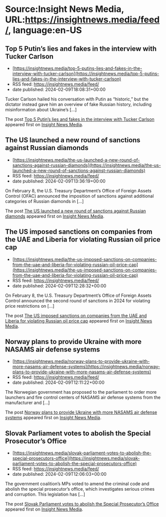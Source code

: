 # Source:Insight News Media, URL:https://insightnews.media/feed/, language:en-US

## Top 5 Putin’s lies and fakes in the interview with Tucker Carlson
 - [https://insightnews.media/top-5-putins-lies-and-fakes-in-the-interview-with-tucker-carlson](https://insightnews.media/top-5-putins-lies-and-fakes-in-the-interview-with-tucker-carlson)
 - RSS feed: https://insightnews.media/feed/
 - date published: 2024-02-09T18:08:31+00:00

<p>Tucker Carlson hailed his conversation with Putin as &#8220;historic,&#8221; but the dictator instead gave him an overview of fake Russian history, including misinformation about Ukraine&#8217;s [&#8230;]</p>
<p>The post <a href="https://insightnews.media/top-5-putins-lies-and-fakes-in-the-interview-with-tucker-carlson/">Top 5 Putin&#8217;s lies and fakes in the interview with Tucker Carlson</a> appeared first on <a href="https://insightnews.media">Insight News Media</a>.</p>

## The US launched a new round of sanctions against Russian diamonds
 - [https://insightnews.media/the-us-launched-a-new-round-of-sanctions-against-russian-diamonds](https://insightnews.media/the-us-launched-a-new-round-of-sanctions-against-russian-diamonds)
 - RSS feed: https://insightnews.media/feed/
 - date published: 2024-02-09T13:36:19+00:00

<p>On February 8, the U.S. Treasury Department&#8217;s Office of Foreign Assets Control (OFAC) announced the imposition of sanctions against additional categories of Russian diamonds in [&#8230;]</p>
<p>The post <a href="https://insightnews.media/the-us-launched-a-new-round-of-sanctions-against-russian-diamonds/">The US launched a new round of sanctions against Russian diamonds</a> appeared first on <a href="https://insightnews.media">Insight News Media</a>.</p>

## The US imposed sanctions on companies from the UAE and Liberia for violating Russian oil price cap
 - [https://insightnews.media/the-us-imposed-sanctions-on-companies-from-the-uae-and-liberia-for-violating-russian-oil-price-cap](https://insightnews.media/the-us-imposed-sanctions-on-companies-from-the-uae-and-liberia-for-violating-russian-oil-price-cap)
 - RSS feed: https://insightnews.media/feed/
 - date published: 2024-02-09T12:28:32+00:00

<p>On February 8, the U.S. Treasury Department&#8217;s Office of Foreign Assets Control announced the second round of sanctions in 2024 for violating price restrictions on [&#8230;]</p>
<p>The post <a href="https://insightnews.media/the-us-imposed-sanctions-on-companies-from-the-uae-and-liberia-for-violating-russian-oil-price-cap/">The US imposed sanctions on companies from the UAE and Liberia for violating Russian oil price cap</a> appeared first on <a href="https://insightnews.media">Insight News Media</a>.</p>

## Norway plans to provide Ukraine with more NASAMS air defense systems
 - [https://insightnews.media/norway-plans-to-provide-ukraine-with-more-nasams-air-defense-systems](https://insightnews.media/norway-plans-to-provide-ukraine-with-more-nasams-air-defense-systems)
 - RSS feed: https://insightnews.media/feed/
 - date published: 2024-02-09T12:11:22+00:00

<p>The Norwegian government has proposed to the parliament to order more launchers and fire control centers of NASAMS air defense systems from the manufacturer and [&#8230;]</p>
<p>The post <a href="https://insightnews.media/norway-plans-to-provide-ukraine-with-more-nasams-air-defense-systems/">Norway plans to provide Ukraine with more NASAMS air defense systems</a> appeared first on <a href="https://insightnews.media">Insight News Media</a>.</p>

## Slovak Parliament votes to abolish the Special Prosecutor’s Office
 - [https://insightnews.media/slovak-parliament-votes-to-abolish-the-special-prosecutors-office](https://insightnews.media/slovak-parliament-votes-to-abolish-the-special-prosecutors-office)
 - RSS feed: https://insightnews.media/feed/
 - date published: 2024-02-09T12:06:03+00:00

<p>The government coalition&#8217;s MPs voted to amend the criminal code and abolish the special prosecutor&#8217;s office, which investigates serious crimes and corruption. This legislation has [&#8230;]</p>
<p>The post <a href="https://insightnews.media/slovak-parliament-votes-to-abolish-the-special-prosecutors-office/">Slovak Parliament votes to abolish the Special Prosecutor&#8217;s Office</a> appeared first on <a href="https://insightnews.media">Insight News Media</a>.</p>

